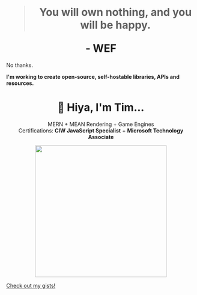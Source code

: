 <h1 align='center'>
  <blockquote>You will own nothing, and you will be happy.</blockquote> - WEF
</h1>

No thanks.

**I'm working to create open-source, self-hostable libraries, APIs and resources.**

<h1 align='center'>
  👋 Hiya, I'm Tim...
</h1>

<p align='center'>
  MERN + MEAN
  Rendering + Game Engines
  <br/>
  Certifications: <b>CIW JavaScript Specialist</b> + <b>Microsoft Technology Associate</b>
</p>

<p align='center'>
  <a href="#"><img src="https://github-readme-stats.vercel.app/api?username=NotTimTam&show_icons=true&count_private=true&theme=dark" width="350"></a>
</p>

<!--
Here are some ideas to get you started:

- 🔭 I’m currently working on ...
- 🌱 I’m currently learning ...
- 👯 I’m looking to collaborate on ...
- 🤔 I’m looking for help with ...
- 💬 Ask me about ...
- 📫 How to reach me: ...
- 😄 Pronouns: ...
- ⚡ Fun fact: ...
-->

[Check out my gists!](https://gist.github.com/NotTimTam)
